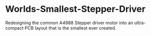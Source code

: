 # Worlds-Smallest-Stepper-Driver
Redesigning the common A4988 Stepper driver motor into an ultra-compact PCB layout that is the smallest ever created.
